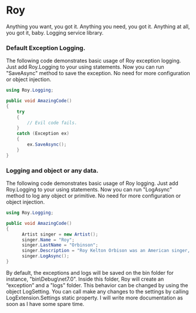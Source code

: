 # Roy
Anything you want, you got it. Anything you need, you got it. Anything at all, you got it, baby. Logging service library.


### Default Exception Logging.

The following code demonstrates basic usage of Roy exception logging. Just add Roy.Logging to your using statements.
Now you can run "SaveAsync" method to save the exception. No need for more configuration or object injection.

```cs
using Roy.Logging;

public void AmazingCode()
{
    try
    {
        // Evil code fails.
    }
    catch (Exception ex)
    {
        ex.SaveAsync();
    }
}
```
### Logging and object or any data.

The following code demonstrates basic usage of Roy logging. Just add Roy.Logging to your using statements.
Now you can run "LogAsync" method to log any object or primitive. No need for more configuration or object injection.

```cs
using Roy.Logging;

public void AmazingCode()
{
      Artist singer = new Artist();
      singer.Name = "Roy";
      singer.LastName = "Orbinson";
      singer.Description = "Roy Kelton Orbison was an American singer, songwriter, and musician.";
      singer.LogAsync();
}
```
By default, the exceptions and logs will be saved on the bin folder for instance, "bin\Debug\net7.0".
Inside this folder, Roy will create an “exception” and a "logs" folder.
This behavior can be changed by using the object LogSetting.
You can call make any changes to the settings by calling LogExtension.Settings static property.
I will write more documentation as soon as I have some spare time.
